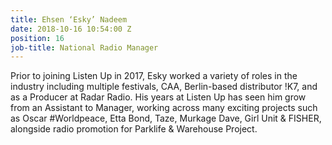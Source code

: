 ```yaml
---
title: Ehsen ‘Esky’ Nadeem
date: 2018-10-16 10:54:00 Z
position: 16
job-title: National Radio Manager
---
```


Prior to joining Listen Up in 2017, Esky worked a variety of roles in the industry including multiple festivals, CAA, Berlin-based distributor !K7, and as a Producer at Radar Radio. His years at Listen Up has seen him grow from an Assistant to Manager, working across many exciting projects such as Oscar #Worldpeace, Etta Bond, Taze, Murkage Dave, Girl Unit & FISHER, alongside radio promotion for Parklife & Warehouse Project.